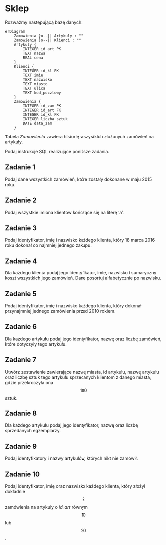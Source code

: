 # Sklep

Rozważmy następującą bazę danych:

```mermaid
erDiagram
    Zamowienia }o--|| Artykuly : ""
    Zamowienia }o--|| Klienci : ""
    Artykuly {
        INTEGER id_art PK
        TEXT nazwa
        REAL cena
    }
    Klienci {
        INTEGER id_kl PK
        TEXT imie
        TEXT nazwisko
        TEXT miasto
        TEXT ulica
        TEXT kod_pocztowy
    }
    Zamowienia {
        INTEGER id_zam PK
        INTEGER id_art FK
        INTEGER id_kl FK
        INTEGER liczba_sztuk
        DATE data_zam
    }
```

Tabela *Zamowienia* zawiera historię wszystkich złożonych zamówień na artykuły.

Podaj instrukcje SQL realizujące poniższe zadania.

## Zadanie 1

Podaj dane wszystkich zamówień, które zostały dokonane w maju 2015 roku.

## Zadanie 2

Podaj wszystkie imiona klientów kończące się na literę ‘a’.

## Zadanie 3

Podaj identyfikator, imię i nazwisko każdego klienta, który 18 marca 2016 roku dokonał co najmniej jednego zakupu.

## Zadanie 4

Dla każdego klienta podaj jego identyfikator, imię, nazwisko i sumaryczny koszt wszystkich jego zamówień. Dane posortuj alfabetycznie po nazwisku.

## Zadanie 5

Podaj identyfikator, imię i nazwisko każdego klienta, który dokonał przynajmniej jednego zamówienia przed 2010 rokiem.

## Zadanie 6

Dla każdego artykułu podaj jego identyfikator, nazwę oraz liczbę zamówień, które dotyczyły tego artykułu.

## Zadanie 7

Utwórz zestawienie zawierające nazwę miasta, id artykułu, nazwę artykułu oraz liczbę sztuk tego artykułu sprzedanych klientom z danego miasta, gdzie przekroczyła ona $$100$$ sztuk.

## Zadanie 8

Dla każdego artykułu podaj jego identyfikator, nazwę oraz liczbę sprzedanych egzemplarzy.

## Zadanie 9

Podaj identyfikatory i nazwy artykułów, których nikt nie zamówił.

## Zadanie 10

Podaj identyfikator, imię oraz nazwisko każdego klienta, który złożył dokładnie $$2$$ zamówienia na artykuły o *id_art* równym $$10$$ lub $$20$$.
